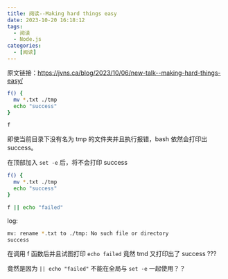 ```yaml
---
title: 阅读--Making hard things easy
date: 2023-10-20 16:18:12
tags:
  - 阅读
  - Node.js
categories:
  - [阅读]
---
```


原文链接：https://jvns.ca/blog/2023/10/06/new-talk--making-hard-things-easy/


``` bash
f() {
  mv *.txt ./tmp
  echo "success"
}

f
```

即使当前目录下没有名为 tmp 的文件夹并且执行报错，bash 依然会打印出 success。


在顶部加入 `set -e` 后，将不会打印 success

```bash
f() {
  mv *.txt ./tmp
  echo "success"
}

f || echo "failed"
```

log: 
``` bash
mv: rename *.txt to ./tmp: No such file or directory
success
```

在调用 f 函数后并且试图打印 `echo failed` 竟然 tmd 又打印出了 success ???

竟然是因为 `|| echo "failed"` 不能在全局与 `set -e` 一起使用？？
